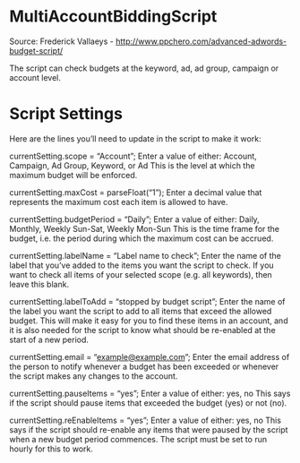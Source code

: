# MultiAccountBiddingScript
Source: Frederick Vallaeys - http://www.ppchero.com/advanced-adwords-budget-script/

The script can check budgets at the keyword, ad, ad group, campaign or account level.


# Script Settings

Here are the lines you’ll need to update in the script to make it work:

currentSetting.scope = “Account”;
Enter a value of either: Account, Campaign, Ad Group, Keyword, or Ad
This is the level at which the maximum budget will be enforced.


currentSetting.maxCost = parseFloat(“1”);
Enter a decimal value that represents the maximum cost each item is allowed to have.


currentSetting.budgetPeriod = “Daily”;
Enter a value of either: Daily, Monthly, Weekly Sun-Sat, Weekly Mon-Sun
This is the time frame for the budget, i.e. the period during which the maximum cost can be accrued.


currentSetting.labelName = “Label name to check”;
Enter the name of the label that you’ve added to the items you want the script to check. If you want to check all items of your selected scope (e.g. all keywords), then leave this blank.


currentSetting.labelToAdd = “stopped by budget script”;
Enter the name of the label you want the script to add to all items that exceed the allowed budget. This will make it easy for you to find these items in an account, and it is also needed for the script to know what should be re-enabled at the start of a new period.
 

currentSetting.email = “example@example.com”;
Enter the email address of the person to notify whenever a budget has been exceeded or whenever the script makes any changes to the account.


currentSetting.pauseItems = “yes”;
Enter a value of either: yes, no
This says if the script should pause items that exceeded the budget (yes) or not (no).

 
currentSetting.reEnableItems = “yes”;
Enter a value of either: yes, no
This says if the script should re-enable any items that were paused by the script when a new budget period commences. The script must be set to run hourly for this to work.
